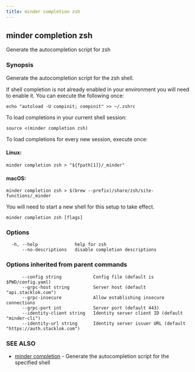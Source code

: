 ```yaml
---
title: minder completion zsh
---
```

## minder completion zsh

Generate the autocompletion script for zsh

### Synopsis

Generate the autocompletion script for the zsh shell.

If shell completion is not already enabled in your environment you will need
to enable it.  You can execute the following once:

```
echo "autoload -U compinit; compinit" >> ~/.zshrc
```

To load completions in your current shell session:

```
source <(minder completion zsh)
```

To load completions for every new session, execute once:

#### Linux:

```
minder completion zsh > "${fpath[1]}/_minder"
```

#### macOS:
```
minder completion zsh > $(brew --prefix)/share/zsh/site-functions/_minder
```

You will need to start a new shell for this setup to take effect.


```
minder completion zsh [flags]
```

### Options

```
  -h, --help              help for zsh
      --no-descriptions   disable completion descriptions
```

### Options inherited from parent commands

```
      --config string            Config file (default is $PWD/config.yaml)
      --grpc-host string         Server host (default "api.stacklok.com")
      --grpc-insecure            Allow establishing insecure connections
      --grpc-port int            Server port (default 443)
      --identity-client string   Identity server client ID (default "minder-cli")
      --identity-url string      Identity server issuer URL (default "https://auth.stacklok.com")
```

### SEE ALSO

* [minder completion](minder_completion.md)	 - Generate the autocompletion script for the specified shell

